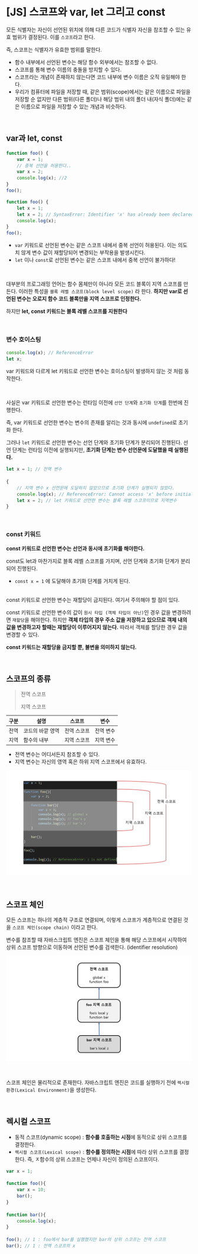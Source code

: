 # [JS] 스코프와 var, let 그리고 const

모든 식별자는 자신이 선언된 위치에 의해 다른 코드가 식별자 자신을 참조할 수 있는 유효 범위가 결정된다. 이를 `스코프`라고 한다.

즉, 스코프는 식별자가 유효한 범위를 말한다.

- 함수 내부에서 선언된 변수는 해당 함수 외부에서는 참조할 수 없다.
- 스코프를 통해 변수 이름의 충돌을 방지할 수 있다.
- 스코프라는 개념이 존재하지 않는다면 코드 내부에 변수 이름은 오직 유일해야 한다.
- 우리가 컴퓨터에 파일을 저장할 때, 같은 범위(scope)에서는 같은 이름으로 파일을 저장할 순 없지만 다른 범위(다른 폴더)나 해당 범위 내의 폴더 내(자식 폴더)에는 같은 이름으로 파일을 저장할 수 있는 개념과 비슷하다.

<br>

## var과 let, const

```javascript
function foo() {
    var x = 1;
    // 중복 선언을 허용한다..
    var x = 2;
    console.log(x); //2
}
foo();
```

```javascript
function foo() {
    let x = 1;
    let x = 2; // SyntaxError: Identifier 'x' has already been declared
    console.log(x);
}
foo();
```

- `var` 키워드로 선언된 변수는 같은 스코프 내에서 중복 선언이 허용된다. 이는 의도치 않게 변수 값이 재할당되어 변경되는 부작용을 발생시킨다.
- `let` 이나 `const`로 선언된 변수는 같은 스코프 내에서 중복 선언이 불가하다!

<br>

대부분의 프로그래밍 언어는 함수 몸체만이 아니라 모든 코드 블록이 지역 스코프를 만든다. 이러한 특성을 `블록 레벨 스코프(block level scope)` 라 한다. **하지만 var로 선언된 변수는 오로지 함수 코드 블록만을 지역 스코프로 인정한다.**

하지만 **let, const 키워드는 블록 레벨 스코프를 지원한다**

<br>

### 변수 호이스팅

```javascript
console.log(x); // ReferenceError
let x;
```

var 키워드와 다르게 let 키워드로 선언한 변수는 호이스팅이 발생하지 않는 것 처럼 동작한다.

<br>

사실은 var 키워드로 선언한 변수는 런타임 이전에 `선언 단계`와 `초기화 단계`를 한번에 진행한다.

즉, var 키워드로 선언한 변수는 변수의 존재를 알리는 것과 동시에 `undefined`로 초기화 한다.

그러나 `let` 키워드로 선언한 변수는 선언 단계와 초기화 단계가 분리되어 진행된다. 선언 단계는 런타임 이전에 실행되지만, **초기화 단계는 변수 선언문에 도달했을 때 실행된다.**

```javascript
let x = 1; // 전역 변수

{	
    // 지역 변수 x 선언문에 도달하지 않았으므로 초기화 단계가 실행되지 않았다.
    console.log(x); // ReferenceError: Cannot access 'x' before initialization
    let x = 2; // let 키워드로 선언한 변수는 블록 레벨 스코프이므로 지역변수
}
```

<br>

### const 키워드

**const 키워드로 선언한 변수는 선언과 동시에 초기화를 해야한다.**

const도 let과 마찬가지로 블록 레벨 스코프를 가지며, 선언 단계와 초기화 단계가 분리되어 진행된다.

- `const x = 1` 에 도달해야 초기화 단계를 거치게 된다.

<br>const 키워드로 선언한 변수는 재할당이 금지된다. 여기서 주의해야 할 점이 있다.

const 키워드로 선언한 변수의 값이 `원시 타입 (객체 타입이 아닌)`인 경우 값을 변경하려면 `재할당`을 해야한다. 하지만 **객체 타입의 경우 주소 값을 저장하고 있으므로 객체 내의 값을 변경하고자 할때는 재할당이 이루어지지 않는다.** 따라서 객체를 할당한 경우 값을 변경할 수 있다.

**const 키워드는 재할당을 금지할 뿐, 불변을 의미하지 않는다.**

<br>

## 스코프의 종류

> 전역 스코프
>
> 지역 스코프

| 구분 | 설명             | 스코프      | 변수      |
| ---- | ---------------- | ----------- | --------- |
| 전역 | 코드의 바깥 영역 | 전역 스코프 | 전역 변수 |
| 지역 | 함수의 내부      | 지역 스코프 | 지역 변수 |

- 전역 변수는 어디서든지 참조할 수 있다.
- 지역 변수는 자신의 영역 혹은 하위 지역 스코프에서 유효하다.

![](03_scope.assets/scope.jpg)

<br>

## 스코프 체인

모든 스코프는 하나의 계층적 구조로 연결되며, 이렇게 스코프가 계층적으로 연결된 것을 `스코프 체인(scope chain)` 이라고 한다.

변수를 참조할 때 자바스크립트 엔진은 스코프 체인을 통해 해당 스코프에서 시작하여 상위 스코프 방향으로 이동하며 선언된 변수를 검색한다. (identifier resolution)

![](03_scope.assets/scopechain.jpg)

<br>

스코프 체인은 물리적으로 존재한다. 자바스크립트 엔진은 코드를 실행하기 전에 `렉시컬 환경(Lexical Environment)`을 생성한다.

<br>

## 렉시컬 스코프

- 동적 스코프(dynamic scope) : **함수를 호출하는 시점**에 동적으로 상위 스코프를 결정한다.
- `렉시컬 스코프(Lexical scope)` : **함수를 정의하는 시점**에 따라 상위 스코프를 결정한다. 즉, ㅈ함수의 상위 스코프는 언제나 자신이 정의된 스코프이다.

```javascript
var x = 1;

function foo(){
    var x = 10;
    bar();
}

function bar(){
    console.log(x);
}

foo(); // 1 : foo에서 bar를 실행했지만 bar의 상위 스코프는 전역 스코프
bar(); // 1 : 전역 스코프의 x
```

